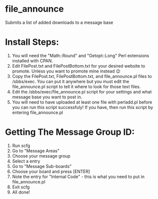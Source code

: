 # file_announce
Submits a list of added downloads to a message base


Install Steps:
==
1. You will need the "Math::Round" and "Getopt::Long" Perl extensions installed with CPAN.
2. Edit FilePost.txt and FilePostBottom.txt for your desired website to promote. Unless you want to promote mine instead 😉
3. Copy the FilePost.txt, FilePostBottom.txt, and  file_announce.pl files to /sbbs/exec. You can put it anywhere but you must edit the file_announce.pl script to tell it where to look for those text files.
4. Edit the /sbbs/exec/file_announce.pl script for your settings and what message base you want to post in.
5. You will need to have uploaded at least one file with perladd.pl before you can run this script successfuly! If you have, then run this script by entering file_announce.pl

Getting The Message Group ID:
==
1. Run scfg
2. Go to "Message Areas"
3. Choose your message group
4. Select a entry
5. Go to "Message Sub-boards"
6. Choose your board and press [ENTER]
7. Note the entry for "Internal Code" - this is what you need to put in file_announce.pl
8. Exit scfg
9. All done!
